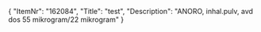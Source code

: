 {
  "ItemNr": "162084",
  "Title": "test",
  "Description": "ANORO, inhal.pulv, avd dos 55 mikrogram/22 mikrogram"
}